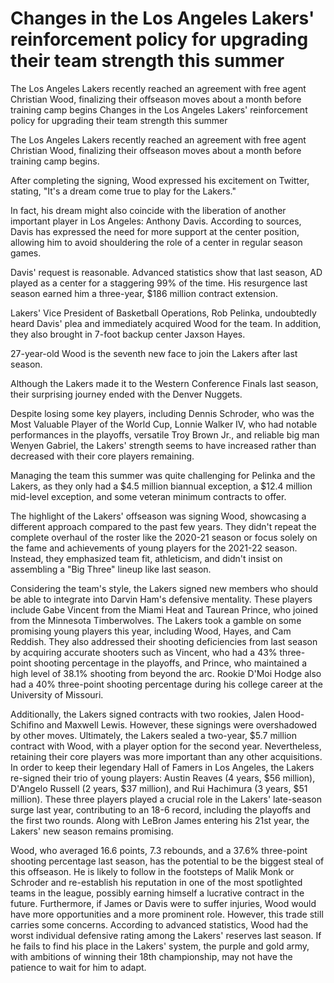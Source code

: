 # Changes in the Los Angeles Lakers' reinforcement policy for upgrading their team strength this summer

The Los Angeles Lakers recently reached an agreement with free agent Christian Wood, finalizing their offseason moves about a month before training camp begins 
 Changes in the Los Angeles Lakers' reinforcement policy for upgrading their team strength this summer

The Los Angeles Lakers recently reached an agreement with free agent Christian Wood, finalizing their offseason moves about a month before training camp begins.

After completing the signing, Wood expressed his excitement on Twitter, stating, "It's a dream come true to play for the Lakers."

In fact, his dream might also coincide with the liberation of another important player in Los Angeles: Anthony Davis. According to sources, Davis has expressed the need for more support at the center position, allowing him to avoid shouldering the role of a center in regular season games.

Davis' request is reasonable. Advanced statistics show that last season, AD played as a center for a staggering 99% of the time. His resurgence last season earned him a three-year, $186 million contract extension.

Lakers' Vice President of Basketball Operations, Rob Pelinka, undoubtedly heard Davis' plea and immediately acquired Wood for the team. In addition, they also brought in 7-foot backup center Jaxson Hayes.

27-year-old Wood is the seventh new face to join the Lakers after last season.

Although the Lakers made it to the Western Conference Finals last season, their surprising journey ended with the Denver Nuggets.

Despite losing some key players, including Dennis Schroder, who was the Most Valuable Player of the World Cup, Lonnie Walker IV, who had notable performances in the playoffs, versatile Troy Brown Jr., and reliable big man Wenyen Gabriel, the Lakers' strength seems to have increased rather than decreased with their core players remaining.

Managing the team this summer was quite challenging for Pelinka and the Lakers, as they only had a $4.5 million biannual exception, a $12.4 million mid-level exception, and some veteran minimum contracts to offer.

The highlight of the Lakers' offseason was signing Wood, showcasing a different approach compared to the past few years. They didn't repeat the complete overhaul of the roster like the 2020-21 season or focus solely on the fame and achievements of young players for the 2021-22 season. Instead, they emphasized team fit, athleticism, and didn't insist on assembling a "Big Three" lineup like last season.

Considering the team's style, the Lakers signed new members who should be able to integrate into Darvin Ham's defensive mentality. These players include Gabe Vincent from the Miami Heat and Taurean Prince, who joined from the Minnesota Timberwolves. The Lakers took a gamble on some promising young players this year, including Wood, Hayes, and Cam Reddish. They also addressed their shooting deficiencies from last season by acquiring accurate shooters such as Vincent, who had a 43% three-point shooting percentage in the playoffs, and Prince, who maintained a high level of 38.1% shooting from beyond the arc. Rookie D'Moi Hodge also had a 40% three-point shooting percentage during his college career at the University of Missouri.

Additionally, the Lakers signed contracts with two rookies, Jalen Hood-Schifino and Maxwell Lewis. However, these signings were overshadowed by other moves. Ultimately, the Lakers sealed a two-year, $5.7 million contract with Wood, with a player option for the second year. Nevertheless, retaining their core players was more important than any other acquisitions. In order to keep their legendary Hall of Famers in Los Angeles, the Lakers re-signed their trio of young players: Austin Reaves (4 years, $56 million), D'Angelo Russell (2 years, $37 million), and Rui Hachimura (3 years, $51 million). These three players played a crucial role in the Lakers' late-season surge last year, contributing to an 18-6 record, including the playoffs and the first two rounds. Along with LeBron James entering his 21st year, the Lakers' new season remains promising.

Wood, who averaged 16.6 points, 7.3 rebounds, and a 37.6% three-point shooting percentage last season, has the potential to be the biggest steal of this offseason. He is likely to follow in the footsteps of Malik Monk or Schroder and re-establish his reputation in one of the most spotlighted teams in the league, possibly earning himself a lucrative contract in the future. Furthermore, if James or Davis were to suffer injuries, Wood would have more opportunities and a more prominent role. However, this trade still carries some concerns. According to advanced statistics, Wood had the worst individual defensive rating among the Lakers' reserves last season. If he fails to find his place in the Lakers' system, the purple and gold army, with ambitions of winning their 18th championship, may not have the patience to wait for him to adapt.
